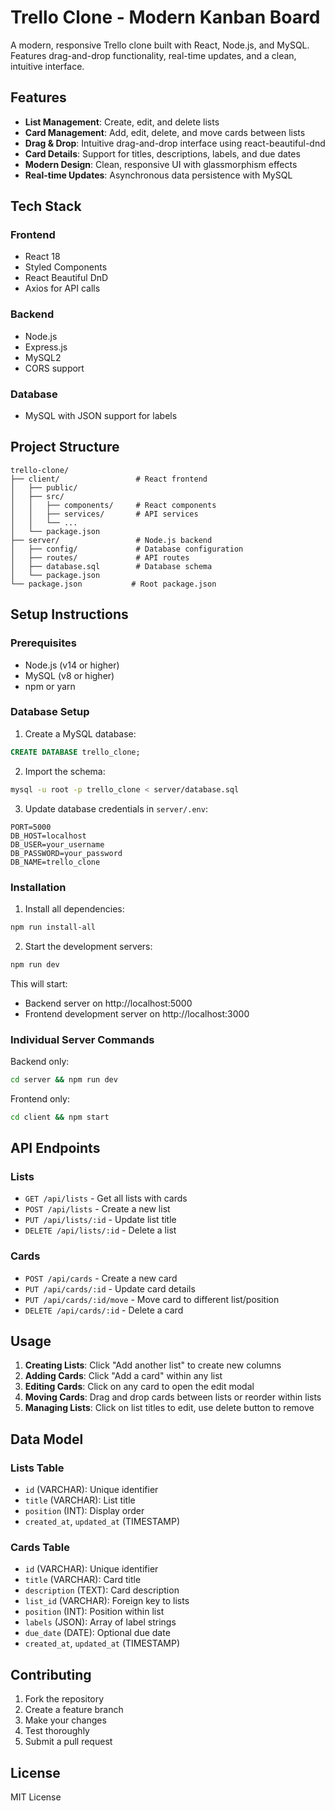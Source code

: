 # Trello Clone - Modern Kanban Board

A modern, responsive Trello clone built with React, Node.js, and MySQL. Features drag-and-drop functionality, real-time updates, and a clean, intuitive interface.

## Features

- **List Management**: Create, edit, and delete lists
- **Card Management**: Add, edit, delete, and move cards between lists
- **Drag & Drop**: Intuitive drag-and-drop interface using react-beautiful-dnd
- **Card Details**: Support for titles, descriptions, labels, and due dates
- **Modern Design**: Clean, responsive UI with glassmorphism effects
- **Real-time Updates**: Asynchronous data persistence with MySQL

## Tech Stack

### Frontend
- React 18
- Styled Components
- React Beautiful DnD
- Axios for API calls

### Backend
- Node.js
- Express.js
- MySQL2
- CORS support

### Database
- MySQL with JSON support for labels

## Project Structure

```
trello-clone/
├── client/                 # React frontend
│   ├── public/
│   ├── src/
│   │   ├── components/     # React components
│   │   ├── services/       # API services
│   │   └── ...
│   └── package.json
├── server/                 # Node.js backend
│   ├── config/             # Database configuration
│   ├── routes/             # API routes
│   ├── database.sql        # Database schema
│   └── package.json
└── package.json           # Root package.json
```

## Setup Instructions

### Prerequisites
- Node.js (v14 or higher)
- MySQL (v8 or higher)
- npm or yarn

### Database Setup

1. Create a MySQL database:
```sql
CREATE DATABASE trello_clone;
```

2. Import the schema:
```bash
mysql -u root -p trello_clone < server/database.sql
```

3. Update database credentials in `server/.env`:
```env
PORT=5000
DB_HOST=localhost
DB_USER=your_username
DB_PASSWORD=your_password
DB_NAME=trello_clone
```

### Installation

1. Install all dependencies:
```bash
npm run install-all
```

2. Start the development servers:
```bash
npm run dev
```

This will start:
- Backend server on http://localhost:5000
- Frontend development server on http://localhost:3000

### Individual Server Commands

Backend only:
```bash
cd server && npm run dev
```

Frontend only:
```bash
cd client && npm start
```

## API Endpoints

### Lists
- `GET /api/lists` - Get all lists with cards
- `POST /api/lists` - Create a new list
- `PUT /api/lists/:id` - Update list title
- `DELETE /api/lists/:id` - Delete a list

### Cards
- `POST /api/cards` - Create a new card
- `PUT /api/cards/:id` - Update card details
- `PUT /api/cards/:id/move` - Move card to different list/position
- `DELETE /api/cards/:id` - Delete a card

## Usage

1. **Creating Lists**: Click "Add another list" to create new columns
2. **Adding Cards**: Click "Add a card" within any list
3. **Editing Cards**: Click on any card to open the edit modal
4. **Moving Cards**: Drag and drop cards between lists or reorder within lists
5. **Managing Lists**: Click on list titles to edit, use delete button to remove

## Data Model

### Lists Table
- `id` (VARCHAR): Unique identifier
- `title` (VARCHAR): List title
- `position` (INT): Display order
- `created_at`, `updated_at` (TIMESTAMP)

### Cards Table
- `id` (VARCHAR): Unique identifier
- `title` (VARCHAR): Card title
- `description` (TEXT): Card description
- `list_id` (VARCHAR): Foreign key to lists
- `position` (INT): Position within list
- `labels` (JSON): Array of label strings
- `due_date` (DATE): Optional due date
- `created_at`, `updated_at` (TIMESTAMP)

## Contributing

1. Fork the repository
2. Create a feature branch
3. Make your changes
4. Test thoroughly
5. Submit a pull request

## License

MIT License